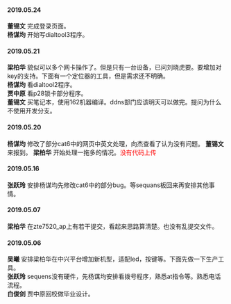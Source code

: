 
#### 2019.05.24
**董锡⽂**  完成登录页面。  
**杨谋均**  开始写dialtool3程序。
#### 2019.05.21
**梁柏华**  貌似可以多个网卡操作了。但是只有一台设备，已问刘晓虎要。要增加对key的支持。下面有一个定位器的工具，但是需求还不明确。  
**杨谋均**  看dialtool2程序。  
**贾中原**  看p28锁卡部分程序。  
**董锡⽂**  买笔记本，使用162机器编译。ddns部门应该明天可以做完。提问为什么不使用开发分支。  
#### 2019.05.20
**杨谋均**  修改了部分cat6中的网页中英文处理，向杰查看了认为没有问题。
**董锡⽂**  来报到。
**梁柏华**  开始处理一拖多的情况。<font color=red>没有代码上传</font>
#### 2019.05.16
**张跃玲** 安排杨谋均先修改cat6中的部分bug。等sequans板回来再安排其他事情。
#### 2019.05.07
**梁柏华**  在zte7520_ap上有若干提交，看起来思路算清楚。也没有乱提交文件。
#### 2019.05.06
**吴曦**   安排梁柏华在中兴平台增加新机型，适配led，按键等。下面先做一下生产工具。  
**张跃玲**  sequens没有硬件，先杨谋均安排看拨号程序，熟悉at指令等。熟悉电话流程。  
**白俊剑**  贾中原回校做毕业设计。  

